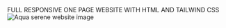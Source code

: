 FULL RESPONSIVE ONE PAGE WEBSITE WITH HTML AND TAILWIND CSS
![Aqua serene website image](https://github.com/FranckEmmanuel89/aqua-serene/assets/170079155/c2ec96e0-1d07-48d8-894a-59146adc9306)

